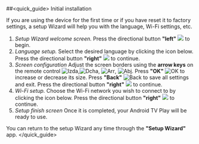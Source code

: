 ##<quick_guide> Initial installation

If you are using the device for the first time or if you have reset it to factory settings, a setup Wizard will help you with the language, Wi-Fi settings, etc. 

1. *Setup Wizard welcome screen.* Press the directional button **"left"** ![](http://static.energysistem.com/images/manuals/42162/5501c819dd674.jpg) to begin.
2. *Language setup.* Select the desired language by clicking the icon below. Press the directional button **"right"** ![](http://static.energysistem.com/images/manuals/42162/5501c819dd674.jpg) to continue.
3. *Screen configuration* Adjust the screen borders using the **arrow keys** on the remote control ![Izda](http://static.energysistem.com/images/manuals/42162/5501c827e464c.jpg),![Dcha](http://static.energysistem.com/images/manuals/42162/5501c819dd674.jpg), ![Arr](http://static.energysistem.com/images/manuals/42162/5501c813dcd00.jpg), ![Abj](http://static.energysistem.com/images/manuals/42162/5501c80f504be.jpg). Press **"OK"** ![OK](http://static.energysistem.com/images/manuals/42162/5501c8043769d.jpg) to increase or decrease its size. Press **"Back"** ![Back](http://static.energysistem.com/images/manuals/42162/5501c809057e9.jpg) to save all settings and exit. Press the directional button **"right"** ![](http://static.energysistem.com/images/manuals/42162/5501c819dd674.jpg) to continue.
4. *Wi-Fi setup.* Choose the Wi-Fi network you wish to connect to by clicking the icon below. Press the directional button **"right"** ![](http://static.energysistem.com/images/manuals/42162/5501c819dd674.jpg) to continue.
5. *Setup finish screen* Once it is completed, your Android TV Play will be ready to use.

You can return to the setup Wizard any time through the **"Setup Wizard"** app.
</quick_guide>
